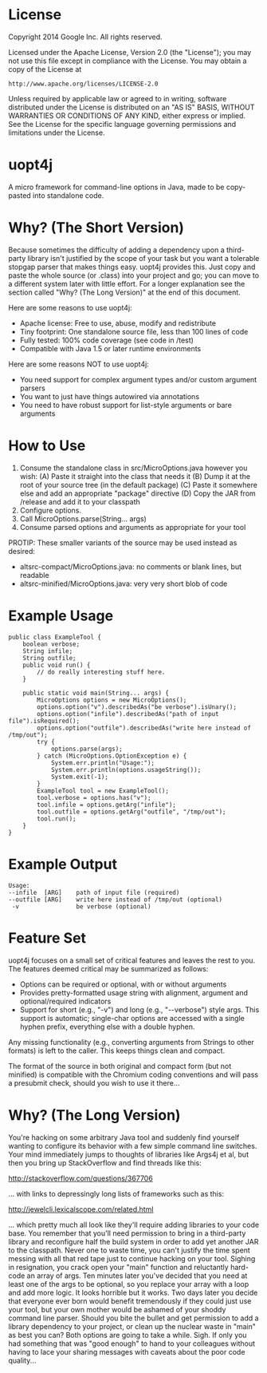 License
=======
Copyright 2014 Google Inc. All rights reserved.

Licensed under the Apache License, Version 2.0 (the "License");
you may not use this file except in compliance with the License.
You may obtain a copy of the License at

    http://www.apache.org/licenses/LICENSE-2.0

Unless required by applicable law or agreed to in writing, software
distributed under the License is distributed on an "AS IS" BASIS,
WITHOUT WARRANTIES OR CONDITIONS OF ANY KIND, either express or implied.
See the License for the specific language governing permissions and
limitations under the License.




uopt4j
======
A micro framework for command-line options in Java, made to be copy-pasted into
standalone code.


Why? (The Short Version)
========================
Because sometimes the difficulty of adding a dependency upon a third-party
library isn't justified by the scope of your task but you want a tolerable
stopgap parser that makes things easy. uopt4j provides this. Just copy and
paste the whole source (or .class) into your project and go; you can move to a
different system later with little effort. For a longer explanation see the
section called "Why? (The Long Version)" at the end of this document.

Here are some reasons to use uopt4j:
* Apache license: Free to use, abuse, modify and redistribute
* Tiny footprint: One standalone source file, less than 100 lines of code
* Fully tested: 100% code coverage (see code in /test)
* Compatible with Java 1.5 or later runtime environments

Here are some reasons NOT to use uopt4j:
* You need support for complex argument types and/or custom argument parsers
* You want to just have things autowired via annotations
* You need to have robust support for list-style arguments or bare arguments



How to Use
==========
1. Consume the standalone class in src/MicroOptions.java however you wish:
   (A) Paste it straight into the class that needs it
   (B) Dump it at the root of your source tree (in the default package)
   (C) Paste it somewhere else and add an appropriate "package" directive
   (D) Copy the JAR from /release and add it to your classpath
2. Configure options.
3. Call MicroOptions.parse(String... args)
3. Consume parsed options and arguments as appropriate for your tool

PROTIP: These smaller variants of the source may be used instead as desired:
* altsrc-compact/MicroOptions.java: no comments or blank lines, but readable
* altsrc-minified/MicroOptions.java: very very short blob of code



Example Usage
=============

    public class ExampleTool {
        boolean verbose;
        String infile;
        String outfile;
        public void run() {
            // do really interesting stuff here.
        }
    
        public static void main(String... args) {
            MicroOptions options = new MicroOptions();
            options.option("v").describedAs("be verbose").isUnary();
            options.option("infile").describedAs("path of input file").isRequired();
            options.option("outfile").describedAs("write here instead of /tmp/out");
            try {
                options.parse(args);
            } catch (MicroOptions.OptionException e) {
                System.err.println("Usage:");
                System.err.println(options.usageString());
                System.exit(-1);
            }
            ExampleTool tool = new ExampleTool();
            tool.verbose = options.has("v");
            tool.infile = options.getArg("infile");
            tool.outfile = options.getArg("outfile", "/tmp/out");
            tool.run();
        }
    }



Example Output
==============
    Usage:
    --infile  [ARG]    path of input file (required)
    --outfile [ARG]    write here instead of /tmp/out (optional)
     -v                be verbose (optional)



Feature Set
===========
uopt4j focuses on a small set of critical features and leaves the rest to you.
The features deemed critical may be summarized as follows:
* Options can be required or optional, with or without arguments
* Provides pretty-formatted usage string with alignment, argument and
  optional/required indicators
* Support for short (e.g., "-v") and long (e.g., "--verbose") style args.
  This support is automatic; single-char options are accessed with a single
  hyphen prefix, everything else with a double hyphen.

Any missing functionality (e.g., converting arguments from Strings to other
formats) is left to the caller. This keeps things clean and compact.

The format of the source in both original and compact form (but not minified)
is compatible with the Chromium coding conventions and will pass a presubmit
check, should you wish to use it there...


Why? (The Long Version)
=======================
You're hacking on some arbitrary Java tool and suddenly find yourself wanting
to configure its behavior with a few simple command line switches. Your mind
immediately jumps to thoughts of libraries like Args4j et al, but then you
bring up StackOverflow and find threads like this:

  http://stackoverflow.com/questions/367706

... with links to depressingly long lists of frameworks such as this:

  http://jewelcli.lexicalscope.com/related.html

... which pretty much all look like they'll require adding libraries to your
code base. You remember that you'll need permission to bring in a third-party
library and reconfigure half the build system in order to add yet another JAR
to the classpath. Never one to waste time, you can't justify the time spent
messing with all that red tape just to continue hacking on your tool. Sighing
in resignation, you crack open your "main" function and reluctantly hard-code
an array of args. Ten minutes later you've decided that you need at least one
of the args to be optional, so you replace your array with a loop and add more
logic. It looks horrible but it works. Two days later you decide that everyone
ever born would benefit tremendously if they could just use your tool, but your
own mother would be ashamed of your shoddy command line parser. Should you bite
the bullet and get permission to add a library dependency to your project, or
clean up the nuclear waste in "main" as best you can? Both options are going
to take a while. Sigh. If only you had something that was "good enough" to
hand to your colleagues without having to lace your sharing messages with
caveats about the poor code quality...
